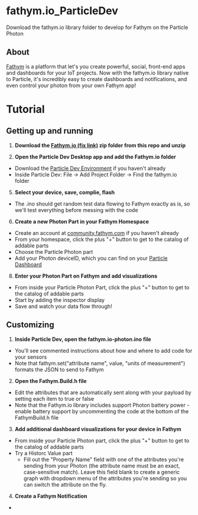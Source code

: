 # fathym.io_ParticleDev
Download the fathym.io library folder to develop for Fathym on the Particle Photon
## About
[Fathym](http://fathym.com) is a platform that let's you create powerful, social, front-end apps and dashboards for your IoT projects. Now with the fathym.io library native to Particle, it's incredibly easy to create dashboards and notifications, and even control your photon from your own Fathym app! 
# Tutorial
## Getting up and running
1. **Download the [Fathym.io (fix link)](http://fathym.io) zip folder from this repo and unzip**

2. **Open the Particle Dev Desktop app and add the Fathym.io folder**
  - Download the [Particle Dev Environment](https://www.particle.io/dev) if you haven't already
  - Inside Particle Dev: File -> Add Project Folder -> Find the fathym.io folder

5. **Select your device, save, complie, flash**
  - The .ino should get random test data flowing to Fathym exactly as is, so we'll test everything before messing with the code

6. **Create a new Photon Part in your Fathym Homespace**
  - Create an  account at [community.fathym.com](http.//community.fathym.com) if you haven't already
  - From your homespace, click the plus "+" button to get to the catalog of addable parts
  - Choose the Particle Photon part
  - Add your Photon deviceID, which you can find on your [Particle Dashboard](https://dashboard.particle.io/user/devices)

8. **Enter your Photon Part on Fathym and add visualizations**
  - From inside your Particle Photon Part, click the plus "+" button to get to the catalog of addable parts
  - Start by adding the inspector display
  - Save and watch your data flow through!

## Customizing

1. **Inside Particle Dev, open the fathym.io-photon.ino file**
  - You'll see commented instructions about how and where to add code for your sensors
  - Note that fathym.set("attribute name", value, "units of measurement") formats the JSON to send to Fathym

2. **Open the Fathym.Build.h file**
  - Edit the attributes that are automatically sent along with your payload by setting each item to true or false 
  - Note that the Fathym.io library includes support Photon battery power - enable battery support by uncommenting the code at the bottom of the FathymBuild.h file

3. **Add additional dashboard visualizations for your device in Fathym**
  - From inside your Particle Photon part, click the plus "+" button to get to the catalog of addable parts
  - Try a Historc Value part
    - Fill out the "Property Name" field with one of the attributes you're sending from your Photon (the attribute name must be an exact, case-sensitive match). Leave this field blank to create a generic graph with dropdown menu of the attributes you're sending so you can switch the attribute on the fly.   

4. **Create a Fathym Notification**
  -


